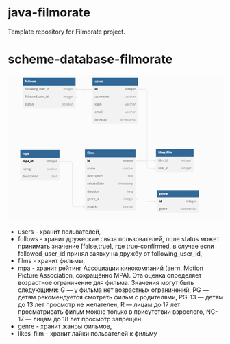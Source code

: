 # java-filmorate
Template repository for Filmorate project.

# scheme-database-filmorate
![img_1.png](scheme_database.png)
- users - хранит польвателей,
- follows - хранит дружеские связа пользователей, поле 
    status может принимать значение [false,true], где true-confirmed, в случае
    если followed_user_id принял заявку на дружбу от following_user_id,
- films - хранит фильмы,
- mpa - хранит рейтинг Ассоциации кинокомпаний (англ. Motion Picture Association, сокращённо МРА). Эта оценка определяет возрастное ограничение для фильма. Значения могут быть следующими:
  G — у фильма нет возрастных ограничений,
  PG — детям рекомендуется смотреть фильм с родителями,
  PG-13 — детям до 13 лет просмотр не желателен,
  R — лицам до 17 лет просматривать фильм можно только в присутствии взрослого,
  NC-17 — лицам до 18 лет просмотр запрещён.
- genre - хранит жанры фильмов,
- likes_film - хранит лайки польвателей к фильму
